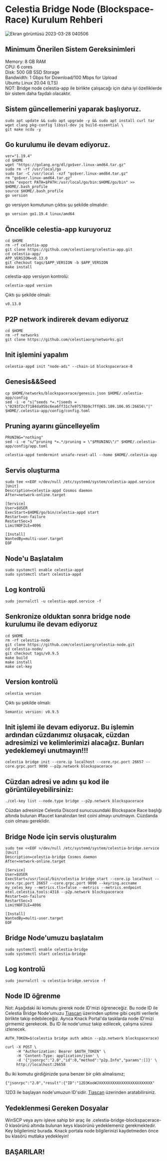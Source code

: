 # Celestia Bridge Node (Blockspace-Race) Kurulum Rehberi

![Ekran görüntüsü 2023-03-28 040506](https://user-images.githubusercontent.com/94050636/228100509-865911b0-e167-40e5-9049-7538e0017276.png)


## Minimum Önerilen Sistem Gereksinimleri

Memory: 8 GB RAM <br/>
CPU: 6 cores <br/>
Disk: 500 GB SSD Storage <br/>
Bandwidth: 1 Gbps for Download/100 Mbps for Upload <br/>
Ubuntu Linux 20.04 (LTS) <br/>
NOT: Bridge node celestia-app ile birlikte çalışacağı için daha iyi özelliklerde bir sistem daha faydalı olacaktır. <br/>


## Sistem güncellemerini yaparak başlıyoruz.

```
sudo apt update && sudo apt upgrade -y && sudo apt install curl tar wget clang pkg-config libssl-dev jq build-essential \
git make ncdu -y
```

## Go kurulumu ile devam ediyoruz.

```
ver="1.19.4"
cd $HOME
wget "https://golang.org/dl/go$ver.linux-amd64.tar.gz"
sudo rm -rf /usr/local/go
sudo tar -C /usr/local -xzf "go$ver.linux-amd64.tar.gz"
rm "go$ver.linux-amd64.tar.gz"
echo "export PATH=$PATH:/usr/local/go/bin:$HOME/go/bin" >> $HOME/.bash_profile
source $HOME/.bash_profile
go version
```

go versiyon komutunun çıktısı şu şekilde olmalıdır:

```
go version go1.19.4 linux/amd64
```

## Öncelikle celestia-app kuruyoruz

```
cd $HOME 
rm -rf celestia-app 
git clone https://github.com/celestiaorg/celestia-app.git 
cd celestia-app/ 
APP_VERSION=v0.13.0
git checkout tags/$APP_VERSION -b $APP_VERSION
make install
```

celestia-app versiyon kontrolü:

```
celestia-appd version
```

Çıktı şu şekilde olmalı:

```
v0.13.0
```

## P2P network indirerek devam ediyoruz

```
cd $HOME
rm -rf networks
git clone https://github.com/celestiaorg/networks.git
```

## Init işlemini yapalım

```
celestia-appd init "node-adı" --chain-id blockspacerace-0
```

## Genesis&&Seed

```
cp $HOME/networks/blockspacerace/genesis.json $HOME/.celestia-app/config
sed -i -e "s|^seeds *=.*|seeds = \"0293f2cf7184da95bc6ea6ff31c7e97578b9c7ff@65.109.106.95:26656\"|" $HOME/.celestia-app/config/config.toml
```

## Pruning ayarını güncelleyelim

```
PRUNING="nothing"
sed -i -e "s/^pruning *=.*/pruning = \"$PRUNING\"/" $HOME/.celestia-app/config/app.toml
```

```
celestia-appd tendermint unsafe-reset-all --home $HOME/.celestia-app
```

## Servis oluşturma

```
sudo tee <<EOF >/dev/null /etc/systemd/system/celestia-appd.service
[Unit]
Description=celestia-appd Cosmos daemon
After=network-online.target

[Service]
User=$USER
ExecStart=$HOME/go/bin/celestia-appd start
Restart=on-failure
RestartSec=3
LimitNOFILE=4096

[Install]
WantedBy=multi-user.target
EOF
```

## Node'u Başlatalım

```
sudo systemctl enable celestia-appd
sudo systemctl start celestia-appd
```

## Log kontrolü

```
sudo journalctl -u celestia-appd.service -f
```

## Senkronize olduktan sonra bridge node kurulumu ile devam ediyoruz

```
cd $HOME
rm -rf celestia-node
git clone https://github.com/celestiaorg/celestia-node.git
cd celestia-node/
git checkout tags/v0.9.5
make build
make install
make cel-key
```

## Version kontrolü

```
celestia version
```

Çıktı şu şekilde olmalı:

```
Semantic version: v0.9.5 
```

## Init işlemi ile devam ediyoruz. Bu işlemin ardından cüzdanımız oluşacak, cüzdan adresimizi ve kelimlerimizi alacağız. Bunları yedeklemeyi unutmayın!!!

```
celestia bridge init --core.ip localhost --core.rpc.port 26657 --core.grpc.port 9090 --p2p.network blockspacerace
```

## Cüzdan adresi ve adını şu kod ile görüntüleyebilirsiniz:

```
./cel-key list --node.type bridge --p2p.network blockspacerace
```

Cüzdan adresinize Celestia Discord sunucusundaki Blockspace Race başlığı altında bulunan #faucet kanalından test coini almayı unutmayın. Cüzdanda coin olması gereklidir.

## Bridge Node için servis oluşturalım

```
sudo tee <<EOF >/dev/null /etc/systemd/system/celestia-bridge.service
[Unit]
Description=celestia-bridge Cosmos daemon
After=network-online.target

[Service]
User=$USER
ExecStart=/usr/local/bin/celestia bridge start --core.ip localhost --core.rpc.port 26657 --core.grpc.port 9090 --keyring.accname my_celes_key --metrics.tls=false --metrics --metrics.endpoint otel.celestia.tools:4318 --p2p.network blockspacerace
Restart=on-failure
RestartSec=3
LimitNOFILE=4096

[Install]
WantedBy=multi-user.target
EOF
```

## Bridge Node'umuzu başlatalım

```
sudo systemctl enable celestia-bridge
sudo systemctl start celestia-bridge
```

## Log kontrolü

```
sudo journalctl -u celestia-bridge.service -f
```

## Node ID öğrenme

Not: Aşağıdaki iki komutu girerek node ID'mizi öğreneceğiz. Bu node ID ile Celestia Bridge Node'umuzu [Tiascan](https://tiascan.com/bridge-nodes) üzerinden uptime gibi çeşitli verilerle birlikte takip edebileceğiz. Ayrıca Knack Portal'da tasklarda node ID'mizi girmemiz gerekecek. Bu ID ile node'umuz takip edilecek, çalışma süresi izlenecek.

```
AUTH_TOKEN=$(celestia bridge auth admin --p2p.network blockspacerace)

curl -X POST \
     -H "Authorization: Bearer $AUTH_TOKEN" \
     -H 'Content-Type: application/json' \
     -d '{"jsonrpc":"2.0","id":0,"method":"p2p.Info","params":[]}' \
     http://localhost:26658
```

Bu iki komutu girdiğinizde şuna benzer bir çıktı almalısınız;

```
{"jsonrpc":"2.0","result":{"ID":"12D3KooWJXXXXXXXXXXXXXXXXXXXXXXXX"
```

12D3 ile başlayan node'umuzun ID'sidir. [Tiascan](https://tiascan.com/bridge-nodes) üzerinden aratabilirsiniz.

## Yedeklenmesi Gereken Dosyalar

WinSCP veya aynı işleve sahip bir araç ile .celestia-bridge-blockspacerace-0 klasörünü altında bulunan keys klasörünü yedeklemeniz gerekmektedir. Key bilgilerimiz burada. Knack portala node bilgilerinizi kaydetmeden önce bu klasörü mutlaka yedekleyin!

## BAŞARILAR!
